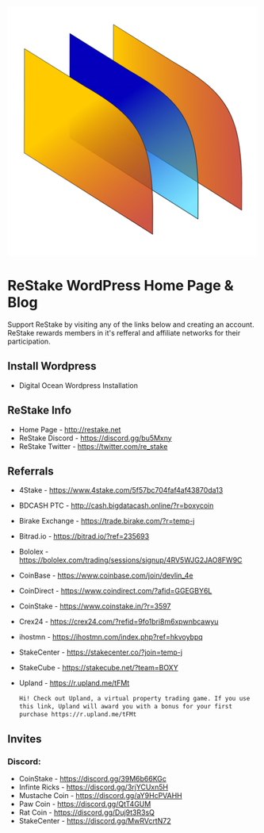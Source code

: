 ![ReStake Logo](logo/restake.png)

# ReStake WordPress Home Page & Blog
Support ReStake by visiting any of the links below and creating an account.  ReStake rewards members in it's refferal and affiliate networks for their participation.

## Install Wordpress
* Digital Ocean Wordpress Installation

## ReStake Info
* Home Page - http://restake.net
* ReStake Discord - https://discord.gg/bu5Mxny
* ReStake Twitter - https://twitter.com/re_stake

## Referrals
* 4Stake - https://www.4stake.com/5f57bc704faf4af43870da13
    <!-- ![4 Stake Logo](logo/4stake.png) -->
* BDCASH PTC - http://cash.bigdatacash.online/?r=boxycoin
    <!-- ![BDCASH logo](logo/bdcash.gif) -->
* Birake Exchange - https://trade.birake.com/?r=temp-j
    <!-- ![Birake Logo](logo/birake.png) -->
* Bitrad.io - https://bitrad.io/?ref=235693
* Bololex - https://bololex.com/trading/sessions/signup/4RV5WJG2JAO8FW9C
    <!-- ![Bololex Logo](logo/bololex.png) -->
* CoinBase - https://www.coinbase.com/join/devlin_4e
    <!-- ![CoinBase Logo](logo/coinbase.png) -->
* CoinDirect - https://www.coindirect.com/?afid=GGEGBY6L
* CoinStake - https://www.coinstake.in/?r=3597
    
* Crex24 - https://crex24.com/?refid=9fo1bri8m6xpwnbcawyu
* ihostmn - https://ihostmn.com/index.php?ref=hkvoybpq
* StakeCenter - https://stakecenter.co/?join=temp-j
* StakeCube - https://stakecube.net/?team=BOXY
* Upland - https://r.upland.me/tFMt
    ```text
    Hi! Check out Upland, a virtual property trading game. If you use this link, Upland will award you with a bonus for your first purchase https://r.upland.me/tFMt
    ```

## Invites
###  Discord:
* CoinStake - https://discord.gg/39M6b66KGc
* Infinte Ricks - https://discord.gg/3rjYCUxn5H
* Mustache Coin - https://discord.gg/aY9HcPVAHH
* Paw Coin - https://discord.gg/QtT4GUM
* Rat Coin - https://discord.gg/Duj9t3R3sQ
* StakeCenter - https://discord.gg/MwRVcrtN72
